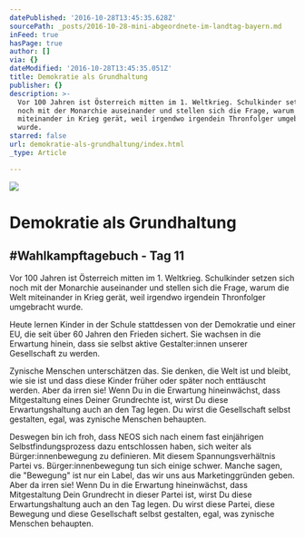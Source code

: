 ```yaml
---
datePublished: '2016-10-28T13:45:35.628Z'
sourcePath: _posts/2016-10-28-mini-abgeordnete-im-landtag-bayern.md
inFeed: true
hasPage: true
author: []
via: {}
dateModified: '2016-10-28T13:45:35.051Z'
title: Demokratie als Grundhaltung
publisher: {}
description: >-
  Vor 100 Jahren ist Österreich mitten im 1. Weltkrieg. Schulkinder setzen sich
  noch mit der Monarchie auseinander und stellen sich die Frage, warum die Welt
  miteinander in Krieg gerät, weil irgendwo irgendein Thronfolger umgebracht
  wurde.
starred: false
url: demokratie-als-grundhaltung/index.html
_type: Article

---
```

![](https://the-grid-user-content.s3-us-west-2.amazonaws.com/29195ce8-3aef-411a-bce0-90ff5cfa8238.jpg)

# Demokratie als Grundhaltung

## \#Wahlkampftagebuch - Tag 11

Vor 100 Jahren ist Österreich mitten im 1\. Weltkrieg. Schulkinder setzen sich noch mit der Monarchie auseinander und stellen sich die Frage, warum die Welt miteinander in Krieg gerät, weil irgendwo irgendein Thronfolger umgebracht wurde.

Heute lernen Kinder in der Schule stattdessen von der Demokratie und einer EU, die seit über 60 Jahren den Frieden sichert. Sie wachsen in die Erwartung hinein, dass sie selbst aktive Gestalter:innen unserer Gesellschaft zu werden.

Zynische Menschen unterschätzen das. Sie denken, die Welt ist und bleibt, wie sie ist und dass diese Kinder früher oder später noch enttäuscht werden. Aber da irren sie! Wenn Du in die Erwartung hineinwächst, dass Mitgestaltung eines Deiner Grundrechte ist, wirst Du diese Erwartungshaltung auch an den Tag legen. Du wirst die Gesellschaft selbst gestalten, egal, was zynische Menschen behaupten.

Deswegen bin ich froh, dass NEOS sich nach einem fast einjährigen Selbstfindungsprozess dazu entschlossen haben, sich weiter als Bürger:innenbewegung zu definieren. Mit diesem Spannungsverhältnis Partei vs. Bürger:innenbewegung tun sich einige schwer. Manche sagen, die "Bewegung" ist nur ein Label, das wir uns aus Marketinggründen geben. Aber da irren sie! Wenn Du in die Erwartung hineinwächst, dass Mitgestaltung Dein Grundrecht in dieser Partei ist, wirst Du diese Erwartungshaltung auch an den Tag legen. Du wirst diese Partei, diese Bewegung und diese Gesellschaft selbst gestalten, egal, was zynische Menschen behaupten.